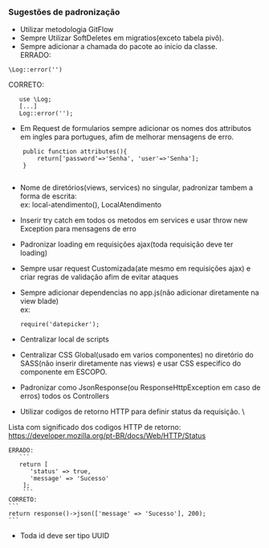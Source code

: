 ### Sugestões de padronização
- Utilizar metodologia GitFlow 
- Sempre Utilizar SoftDeletes em migratios(exceto tabela pivô).
- Sempre adicionar a chamada do pacote ao inicio da classe. \
 ERRADO: 
 ```
 \Log::error('')
 ```
 CORRETO:
 ```
	use \Log;
    [...]
	Log::error('');
```
- Em Request de formularios sempre adicionar os nomes dos attributos em ingles para portugues, afim de melhorar mensagens de erro.
```
	public function attributes(){
		return['password'=>'Senha', 'user'=>'Senha'];
	}
	
```

- Nome de diretórios(views, services) no singular, padronizar tambem a forma de escrita: \
ex: local-atendimento(), LocalAtendimento


- Inserir try catch em todos os metodos em services e usar throw new Exception para mensagens de erro

- Padronizar loading em requisições ajax(toda requisição deve ter loading)

- Sempre usar request Customizada(ate mesmo em requisições ajax) e criar regras de validação afim de evitar ataques

- Sempre adicionar dependencias no app.js(não adicionar diretamente na view blade) \
ex: 
    ```
    require('datepicker');
    ```

- Centralizar local de scripts 

- Centralizar CSS Global(usado em varios componentes) no diretório do SASS(não inserir diretamente nas views) e usar CSS especifico do componente em ESCOPO.
- Padronizar como JsonResponse(ou ResponseHttpException em caso de erros) todos os Controllers
- Utilizar codigos de retorno HTTP para definir status da requisição. \

Lista com significado dos codigos HTTP de retorno: https://developer.mozilla.org/pt-BR/docs/Web/HTTP/Status

    ERRADO:
       ```
       return [
          'status' => true,
          'message' => 'Sucesso' 
        ];
        ```
    CORRETO:
    ```
    return response()->json(['message' => 'Sucesso'], 200);
    ```
- Toda id deve ser tipo UUID

